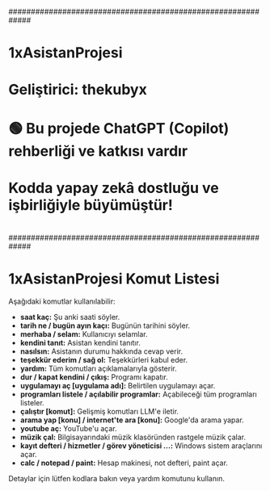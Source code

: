 #############################################################
#                                                           #
#   1xAsistanProjesi                                        #
#                                                           #
#   Geliştirici: thekubyx                                   #
#   🟢 Bu projede ChatGPT (Copilot) rehberliği ve katkısı vardır #
#   Kodda yapay zekâ dostluğu ve işbirliğiyle büyümüştür!    #
#                                                           #
#############################################################

# 1xAsistanProjesi Komut Listesi

Aşağıdaki komutlar kullanılabilir:

- **saat kaç:** Şu anki saati söyler.
- **tarih ne / bugün ayın kaçı:** Bugünün tarihini söyler.
- **merhaba / selam:** Kullanıcıyı selamlar.
- **kendini tanıt:** Asistan kendini tanıtır.
- **nasılsın:** Asistanın durumu hakkında cevap verir.
- **teşekkür ederim / sağ ol:** Teşekkürleri kabul eder.
- **yardım:** Tüm komutları açıklamalarıyla gösterir.
- **dur / kapat kendini / çıkış:** Programı kapatır.
- **uygulamayı aç [uygulama adı]:** Belirtilen uygulamayı açar.
- **programları listele / açılabilir programlar:** Açabileceği tüm programları listeler.
- **çalıştır [komut]:** Gelişmiş komutları LLM'e iletir.
- **arama yap [konu] / internet'te ara [konu]:** Google'da arama yapar.
- **youtube aç:** YouTube'u açar.
- **müzik çal:** Bilgisayarındaki müzik klasöründen rastgele müzik çalar.
- **kayıt defteri / hizmetler / görev yöneticisi ...:** Windows sistem araçlarını açar.
- **calc / notepad / paint:** Hesap makinesi, not defteri, paint açar.

Detaylar için lütfen kodlara bakın veya yardım komutunu kullanın.